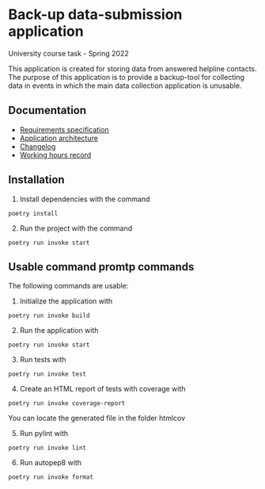 # Back-up data-submission application
University course task - Spring 2022

This application is created for storing data from answered helpline contacts. The purpose of this application is to provide a backup-tool for collecting data in events in which the main data collection application is unusable. 

## Documentation

* [Requirements specification](documentation/requirements_specification.md)
* [Application architecture](documentation/architecture.md)
* [Changelog](documentation/changelog.md)
* [Working hours record](documentation/working-hours-record.md)


## Installation
1. Install dependencies with the command 
```
poetry install
```

2. Run the project with the command
```
poetry run invoke start
```

## Usable command promtp commands
The following commands are usable:
1. Initialize the application with
```
poetry run invoke build
```
2. Run the application with
```
poetry run invoke start
```
3. Run tests with
```
poetry run invoke test
```
4. Create an HTML report of tests with coverage with
```
poetry run invoke coverage-report
```
You can locate the generated file in the folder htmlcov

5. Run pylint with 
```
poetry run invoke lint
```
6. Run autopep8 with
```
poetry run invoke format
```